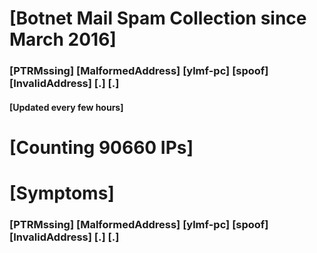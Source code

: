 # [Botnet Mail Spam Collection since March 2016]
### [PTRMssing] [MalformedAddress] [ylmf-pc] [spoof] [InvalidAddress] [.] [.]
#### [Updated every few hours]

# [Counting 90660 IPs]

# [Symptoms] 
###   [PTRMssing] [MalformedAddress] [ylmf-pc] [spoof] [InvalidAddress] [.] [.]
